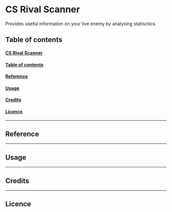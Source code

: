 # CS Rival Scanner
Provides useful information on your live enemy by analysing statisctics.

## Table of contents
#### [CS Rival Scanner](#cs-rival-scanner)

#### [Table of contents](#table-of-contents)

#### [Reference](#reference)

#### [Usage](#usage)

#### [Credits](#credits)

#### [Licence](#licence)

***

## Reference

***

## Usage

***

## Credits

***

## Licence
